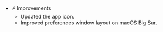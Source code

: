 -   ⚡️ Improvements
    -   Updated the app icon.
    -   Improved preferences window layout on macOS Big Sur.
